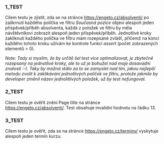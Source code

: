 ### 1_TEST

Cílem testu je zjistit, zda se na stránce https://engeto.cz/absolventi/ po zaškrnutí každého políčka ve filtru _Současná pozice_ objeví alespoň jeden příspěvek/příběh absolventa, každá z položek ve filtru by měla návštěvníkovi zobrazit alespoň jeden příspěvek/příběh. Jednotlivé kroky zakliknutí každého políčka ve filtru mám rozepsané zvlášť, přičemž na konci každého tohoto kroku užívám ke kontrole funkci _assert_ (počet zobrazených elementů > 0).

_Note: Tady si myslím, že by určitě šel test více optimalizovat, je zbytečně rozepsaný na jednotlivé kroky, ale to už je bohužel nad moje dosavadní znalosti :-). Taky by možná stálo za to se zamyslet nad tím, jakou nejlepší metodu zvolit k zaklikávání jednotlivých políček ve filtru, protože jakmile by developer změnil název jednolitlivých položek, už by test nefungoval._

### 2_TEST

Cílem testu je ověřit znění Page title na stránce https://engeto.cz/absolventi/. Test obsahuje invalidní hodnotu na řádku 13.

### 3_TEST

Cílem testu je ověřit, zda se na stránce https://engeto.cz/terminy/ vyskytuje alespoň jeden termín kurzu.